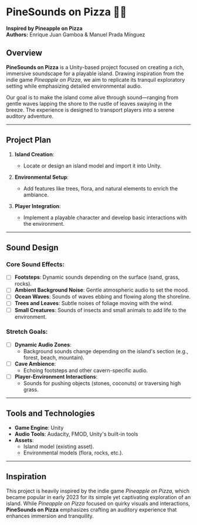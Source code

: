 # PineSounds on Pizza 🎵🍕  

**Inspired by Pineapple on Pizza**  
**Authors:** Enrique Juan Gamboa & Manuel Prada Mínguez  

## Overview  

**PineSounds on Pizza** is a Unity-based project focused on creating a rich, immersive soundscape for a playable island. Drawing inspiration from the indie game *Pineapple on Pizza*, we aim to replicate its tranquil exploratory setting while emphasizing detailed environmental audio.  

Our goal is to make the island come alive through sound—ranging from gentle waves lapping the shore to the rustle of leaves swaying in the breeze. The experience is designed to transport players into a serene auditory adventure.  

---

## Project Plan  

1. **Island Creation**:  
   - Locate or design an island model and import it into Unity.  

2. **Environmental Setup**:  
   - Add features like trees, flora, and natural elements to enrich the ambiance.  

3. **Player Integration**:  
   - Implement a playable character and develop basic interactions with the environment.  

---

## Sound Design  

### Core Sound Effects:  
- [ ] **Footsteps**: Dynamic sounds depending on the surface (sand, grass, rocks).  
- [ ] **Ambient Background Noise**: Gentle atmospheric audio to set the mood.  
- [ ] **Ocean Waves**: Sounds of waves ebbing and flowing along the shoreline.  
- [ ] **Trees and Leaves**: Subtle noises of foliage moving with the wind.  
- [ ] **Small Creatures**: Sounds of insects and small animals to add life to the environment.  

### Stretch Goals:  
- [ ] **Dynamic Audio Zones**:  
   - Background sounds change depending on the island's section (e.g., forest, beach, mountain).  
- [ ] **Cave Ambience**:  
   - Echoing footsteps and other cavern-specific audio.  
- [ ] **Player-Environment Interactions**:  
   - Sounds for pushing objects (stones, coconuts) or traversing high grass.  

---

## Tools and Technologies  

- **Game Engine**: Unity  
- **Audio Tools**: Audacity, FMOD, Unity's built-in tools
- **Assets**:  
  - Island model (existing asset).  
  - Environmental models (flora, rocks, etc.).  


---

## Inspiration  

This project is heavily inspired by the indie game *Pineapple on Pizza*, which became popular in early 2023 for its simple yet captivating exploration of an island. While *Pineapple on Pizza* focused on quirky visuals and interactions, **PineSounds on Pizza** emphasizes crafting an auditory experience that enhances immersion and tranquility.  

